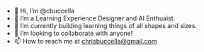 - 👋 Hi, I’m @cbuccella
- 👀 I’m a Learning Experience Designer and AI Enthuaist.  
- 🌱 I’m currently building learning things of all shapes and sizes. 
- 💞️ I’m looking to collaborate with anyone!
-  📫 How to reach me at chrisbuccella@gmail.com

<!---
cbuccella/cbuccella is a ✨ special ✨ repository because its `README.md` (this file) appears on your GitHub profile.
You can click the Preview link to take a look at your changes.
--->
